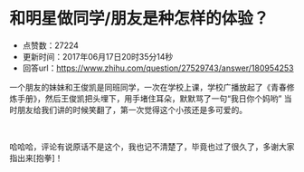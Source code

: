 # 和明星做同学/朋友是种怎样的体验？
- 点赞数：27224
- 更新时间：2017年06月17日20时35分14秒
- 回答url：https://www.zhihu.com/question/27529743/answer/180954253
<body>
 <p data-pid="CiRpGVHy">一个朋友的妹妹和王俊凯是同班同学，一次在学校上课，学校广播放起了《青春修炼手册》，然后王俊凯把头埋下，用手堵住耳朵，默默骂了一句“我日你个妈哟” 当时朋友给我们讲的时候笑翻了，第一次觉得这个小孩还是多可爱的。</p>
 <br>
 <p data-pid="hgtyLVRf">哈哈哈，评论有说原话不是这个，我也记不清楚了，毕竟也过了很久了，多谢大家指出来[抱拳]！</p>
</body>